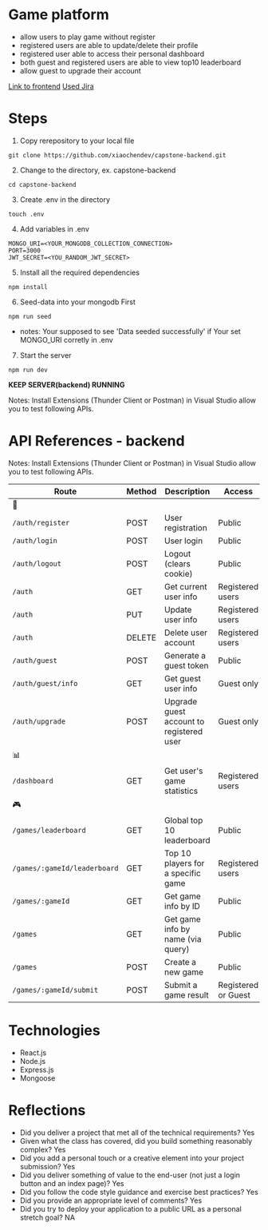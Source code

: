 # Game platform
- allow users to play game without register
- registered users are able to update/delete their profile
- registered user able to access their personal dashboard
- both guest and registered users are able to view top10 leaderboard
- allow guest to upgrade their account

[Link to frontend](https://github.com/xiaochendev/capstone-frontend)
[Used Jira](./jira.png)

# Steps
1. Copy rerepository to your local file
```
git clone https://github.com/xiaochendev/capstone-backend.git
```

2. Change to the directory, ex. capstone-backend
```
cd capstone-backend
```

3. Create .env in the directory 
```
touch .env
```

4. Add variables in .env
```
MONGO_URI=<YOUR_MONGODB_COLLECTION_CONNECTION>
PORT=3000
JWT_SECRET=<YOU_RANDOM_JWT_SECRET>
```

5. Install all the required dependencies
```
npm install
```

6. Seed-data into your mongodb First 
```
npm run seed
```
- notes: Your supposed to see 'Data seeded successfully' if Your set MONGO_URI corretly in .env


7. Start the server
```
npm run dev
```

**KEEP SERVER(backend) RUNNING**


Notes: Install Extensions (Thunder Client or Postman) in Visual Studio allow you to test following APIs.

# API References - backend
Notes: Install Extensions (Thunder Client or Postman) in Visual Studio allow you to test following APIs.

| **Route**          | **Method** | **Description**                          | **Access**       |
| ------------------ | ---------- | ---------------------------------------- | ---------------- |
| 🔐 | | | |
| `/auth/register`   | POST       | User registration                        | Public           |
| `/auth/login`      | POST       | User login                               | Public           |
| `/auth/logout`     | POST       | Logout (clears cookie)                   | Public           |
| `/auth`            | GET        | Get current user info                    | Registered users |
| `/auth`            | PUT        | Update user info                         | Registered users |
| `/auth`            | DELETE     | Delete user account                      | Registered users |
| `/auth/guest`      | POST       | Generate a guest token                   | Public           |
| `/auth/guest/info` | GET        | Get guest user info                      | Guest only       |
| `/auth/upgrade`    | POST       | Upgrade guest account to registered user | Guest only       |
| 📊 | | | |
| `/dashboard`       | GET        | Get user's game statistics               | Registered users |
| 🎮 | | | |
| `/games/leaderboard`         | GET        | Global top 10 leaderboard          | Public              |
| `/games/:gameId/leaderboard` | GET        | Top 10 players for a specific game | Registered users    |
| `/games/:gameId`             | GET        | Get game info by ID                | Public              |
| `/games`                     | GET        | Get game info by name (via query)  | Public              |
| `/games`                     | POST       | Create a new game                  | Public              |
| `/games/:gameId/submit`      | POST       | Submit a game result               | Registered or Guest |


# Technologies
- React.js
- Node.js
- Express.js
- Mongoose

# Reflections
- Did you deliver a project that met all of the technical requirements?
    Yes
- Given what the class has covered, did you build something reasonably complex?
    Yes
- Did you add a personal touch or a creative element into your project submission?
    Yes
- Did you deliver something of value to the end-user (not just a login button and an index page)?
    Yes
- Did you follow the code style guidance and exercise best practices?
    Yes
- Did you provide an appropriate level of comments?
    Yes
- Did you try to deploy your application to a public URL as a personal stretch goal?
    NA